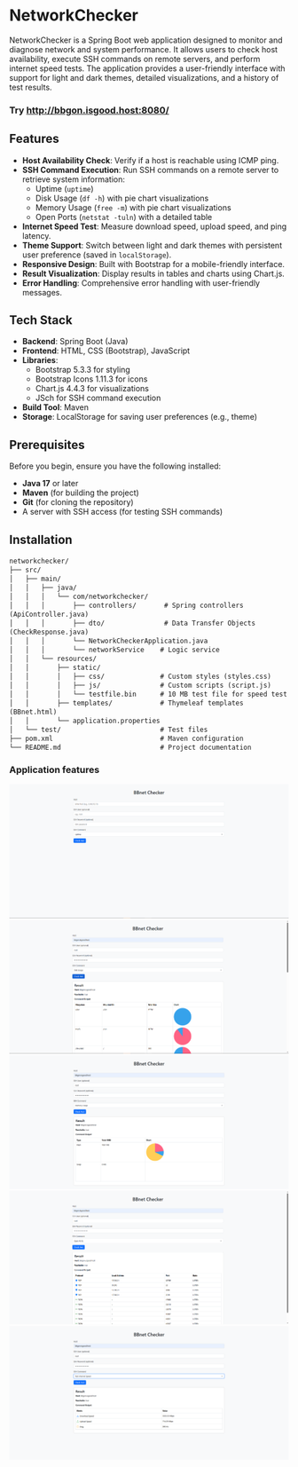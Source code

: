 # NetworkChecker

NetworkChecker is a Spring Boot web application designed to monitor and diagnose network and system performance. It allows users to check host availability, execute SSH commands on remote servers, and perform internet speed tests. The application provides a user-friendly interface with support for light and dark themes, detailed visualizations, and a history of test results.

### Try http://bbgon.isgood.host:8080/

## Features

- **Host Availability Check**: Verify if a host is reachable using ICMP ping.
- **SSH Command Execution**: Run SSH commands on a remote server to retrieve system information:
    - Uptime (`uptime`)
    - Disk Usage (`df -h`) with pie chart visualizations
    - Memory Usage (`free -m`) with pie chart visualizations
    - Open Ports (`netstat -tuln`) with a detailed table
- **Internet Speed Test**: Measure download speed, upload speed, and ping latency.
- **Theme Support**: Switch between light and dark themes with persistent user preference (saved in `localStorage`).
- **Responsive Design**: Built with Bootstrap for a mobile-friendly interface.
- **Result Visualization**: Display results in tables and charts using Chart.js.
- **Error Handling**: Comprehensive error handling with user-friendly messages.

## Tech Stack

- **Backend**: Spring Boot (Java)
- **Frontend**: HTML, CSS (Bootstrap), JavaScript
- **Libraries**:
    - Bootstrap 5.3.3 for styling
    - Bootstrap Icons 1.11.3 for icons
    - Chart.js 4.4.3 for visualizations
    - JSch for SSH command execution
- **Build Tool**: Maven
- **Storage**: LocalStorage for saving user preferences (e.g., theme)

## Prerequisites

Before you begin, ensure you have the following installed:

- **Java 17** or later
- **Maven** (for building the project)
- **Git** (for cloning the repository)
- A server with SSH access (for testing SSH commands)

## Installation

    networkchecker/
    ├── src/
    │   ├── main/
    │   │   ├── java/
    │   │   │   └── com/networkchecker/
    │   │   │       ├── controllers/       # Spring controllers (ApiController.java)
    │   │   │       ├── dto/               # Data Transfer Objects (CheckResponse.java)
    │   │   │       └── NetworkCheckerApplication.java
    │   │   │       └── networkService    # Logic service  
    │   │   └── resources/
    │   │       ├── static/
    │   │       │   ├── css/              # Custom styles (styles.css)
    │   │       │   ├── js/               # Custom scripts (script.js)
    │   │       │   └── testfile.bin      # 10 MB test file for speed test
    │   │       ├── templates/            # Thymeleaf templates (BBnet.html)
    │   │       └── application.properties
    │   └── test/                         # Test files
    ├── pom.xml                           # Maven configuration
    └── README.md                         # Project documentation
### Application features

![Описание изображения](UI.png)
![Описание изображения](DiskUsage.png)
![Описание изображения](MemoryUsage.png)
![Описание изображения](OpenPorts.png)
![Описание изображения](TestInternetSpeed.png)